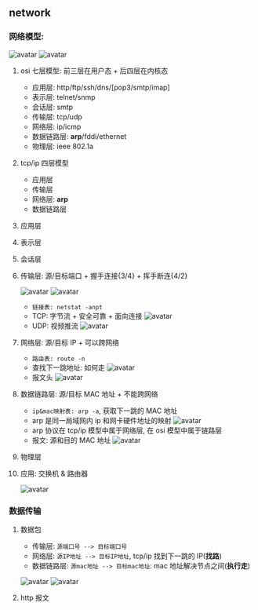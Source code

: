 ## network

### 网络模型:

![avatar](/static/image/common/http/network-layer.png)
![avatar](/static/image/common/http/network-layer-detail.png)

1. osi 七层模型: 前三层在用户态 + 后四层在内核态

   - 应用层: http/ftp/ssh/dns/[pop3/smtp/imap]
   - 表示层: telnet/snmp
   - 会话层: smtp
   - 传输层: tcp/udp
   - 网络层: ip/icmp
   - 数据链路层: **arp**/fddi/ethernet
   - 物理层: ieee 802.1a

2. tcp/ip 四层模型

   - 应用层
   - 传输层
   - 网络层: **arp**
   - 数据链路层

3. 应用层
4. 表示层
5. 会话层
6. 传输层: 源/目标端口 + 握手连接{3/4} + 挥手断连{4/2}

   ![avatar](/static/image/common/http/table-transfer.png)
   ![avatar](/static/image/common/http/network-layer-net.png)

   - `链接表: netstat -anpt`
   - TCP: 字节流 + 安全可靠 + 面向连接
     ![avatar](/static/image/common/http/tcp-header.png)
   - UDP: 视频推流
     ![avatar](/static/image/common/http/udp-header.png)

7. 网络层: 源/目标 IP + 可以跨网络

   - `路由表: route -n`
   - 查找下一跳地址: 如何走
     ![avatar](/static/image/common/http/table-network.png)
   - 报文头
     ![avatar](/static/image/common/http/ip-deader.png)

8. 数据链路层: 源/目标 MAC 地址 + 不能跨网络

   - `ip&mac映射表: arp -a`, 获取下一跳的 MAC 地址
   - arp 是同一局域网内 ip 和网卡硬件地址的映射
     ![avatar](/static/image/common/http/table-datalink.png)
   - arp 协议在 tcp/ip 模型中属于网络层, 在 osi 模型中属于链路层
   - 报文: 源和⽬的 MAC 地址
     ![avatar](/static/image/common/http/dl-message.png)

9. 物理层

10. 应用: 交换机 & 路由器

    ![avatar](/static/image/common/http/network-s-rl.png)

### 数据传输

1. 数据包

   - 传输层: `源端口号 --> 目标端口号`
   - 网络层: `源IP地址 --> 目标IP地址`, tcp/ip 找到下一跳的 IP(**找路**)
   - 数据链路层: `源mac地址 --> 目标mac地址`: mac 地址解决节点之间(**执行走**)

   ![avatar](/static/image/common/http/network-message.png)
   ![avatar](/static/image/common/http/network-layer-tcpip.png)

2. http 报文
